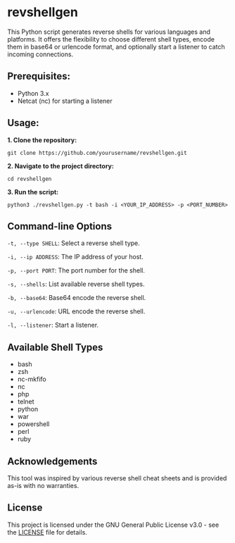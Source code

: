 # revshellgen

This Python script generates reverse shells for various languages and platforms. It offers the flexibility to choose different shell types, encode them in base64 or urlencode format, and optionally start a listener to catch incoming connections.

## Prerequisites:

- Python 3.x
- Netcat (nc) for starting a listener

## Usage:

**1. Clone the repository:**

```shell
git clone https://github.com/yourusername/revshellgen.git
```

**2. Navigate to the project directory:**

```shell
cd revshellgen
```

**3. Run the script:**

```shell
python3 ./revshellgen.py -t bash -i <YOUR_IP_ADDRESS> -p <PORT_NUMBER>
```

## Command-line Options

`-t, --type SHELL`: Select a reverse shell type.

`-i, --ip ADDRESS`: The IP address of your host.

`-p, --port PORT`: The port number for the shell.

`-s, --shells`: List available reverse shell types.

`-b, --base64`: Base64 encode the reverse shell.

`-u, --urlencode`: URL encode the reverse shell.

`-l, --listener`: Start a listener.

## Available Shell Types

- bash
- zsh
- nc-mkfifo
- nc
- php
- telnet
- python
- war
- powershell
- perl
- ruby

## Acknowledgements

This tool was inspired by various reverse shell cheat sheets and is provided as-is with no warranties.

## License

This project is licensed under the GNU General Public License v3.0 - see the [LICENSE](https://github.com/dw0rsec/revshellgen/blob/main/LICENSE) file for details.
